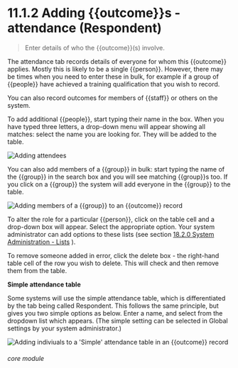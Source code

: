 # 11.1.2    Adding {{outcome}}s - attendance (Respondent)

> Enter details of who the {{outcome}}(s) involve. 

The attendance tab records details of everyone for whom this {{outcome}} applies. Mostly this is likely to be a single {{person}}. However, there may be times when you need to enter these in bulk, for example if a group of {{people}} have achieved a training qualification that you wish to record. 

You can also record outcomes for members of {{staff}} or others on the system.

To add additional {{people}}, start typing their name in the box. When you have typed three letters, a drop-down menu will appear showing all matches: select the name you are looking for. They will be added to the table.

![Adding attendees]({{imgpath}}76a.png)

You can also add members of a {{group}} in bulk: start typing the name of the {{group}} in the search box and you will see matching {{group}}s too. If you click on a {{group}} the system will add everyone in the {{group}} to the table.

![Adding members of a {{group}} to an {{outcome}} record]({{imgpath}}76b.png)

To alter the role for a particular {{person}}, click on the table cell and a drop-down box will appear. Select the appropriate option. Your system administrator can add options to these lists (see section [18.2.0  System Administration - Lists](/help/index/v/{{version}}/p/18.2.0) ).

To remove someone added in error, click the delete box - the right-hand table cell of the row you wish to delete. This will check and then remove them from the table. 

__Simple attendance table__

Some systems will use the simple attendance table, which is differentiated by the tab being called Respondent.  This follows the same principle, but gives you two simple options as below.  Enter a name, and select from the dropdown list which appears.  (The simple setting can be selected in Global settings by your system administrator.) 

![Adding indiviuals to a 'Simple' attendance table in an {{outcome}} record]({{imgpath}}1209a.png)


###### core module

